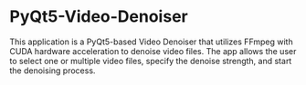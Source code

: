 # PyQt5-Video-Denoiser
This application is a PyQt5-based Video Denoiser that utilizes FFmpeg with CUDA hardware acceleration to denoise video files. The app allows the user to select one or multiple video files, specify the denoise strength, and start the denoising process.
